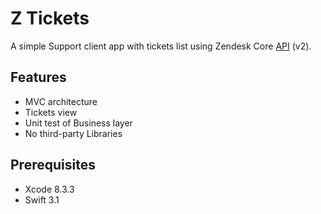 # Z Tickets

A simple Support client app with tickets list using Zendesk Core [API](https://developer.zendesk.com/rest_api/docs/core) (v2).

## Features

* MVC architecture
* Tickets view
* Unit test of Business layer
* No third-party Libraries

## Prerequisites

* Xcode 8.3.3
* Swift 3.1
